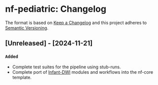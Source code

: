 # nf-pediatric: Changelog

The format is based on [Keep a Changelog](https://keepachangelog.com/en/1.0.0/)
and this project adheres to [Semantic Versioning](https://semver.org/spec/v2.0.0.html).

## [Unreleased] - [2024-11-21]

### `Added`

* Complete test suites for the pipeline using stub-runs.
* Complete port of [Infant-DWI](https://github.com/scilus/Infant-DWI/) modules and workflows into the nf-core template.
